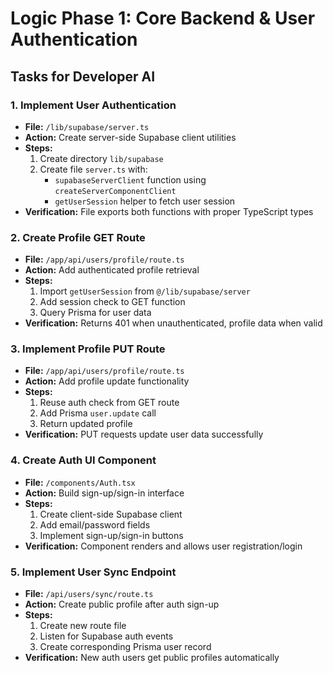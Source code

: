 # Logic Phase 1: Core Backend & User Authentication

## Tasks for Developer AI

### 1. Implement User Authentication
- **File:** `/lib/supabase/server.ts`
- **Action:** Create server-side Supabase client utilities
- **Steps:**
  1. Create directory `lib/supabase`
  2. Create file `server.ts` with:
     - `supabaseServerClient` function using `createServerComponentClient`
     - `getUserSession` helper to fetch user session
- **Verification:** File exports both functions with proper TypeScript types

### 2. Create Profile GET Route
- **File:** `/app/api/users/profile/route.ts`
- **Action:** Add authenticated profile retrieval
- **Steps:**
  1. Import `getUserSession` from `@/lib/supabase/server`
  2. Add session check to GET function
  3. Query Prisma for user data
- **Verification:** Returns 401 when unauthenticated, profile data when valid

### 3. Implement Profile PUT Route
- **File:** `/app/api/users/profile/route.ts`
- **Action:** Add profile update functionality
- **Steps:**
  1. Reuse auth check from GET route
  2. Add Prisma `user.update` call
  3. Return updated profile
- **Verification:** PUT requests update user data successfully

### 4. Create Auth UI Component
- **File:** `/components/Auth.tsx`
- **Action:** Build sign-up/sign-in interface
- **Steps:**
  1. Create client-side Supabase client
  2. Add email/password fields
  3. Implement sign-up/sign-in buttons
- **Verification:** Component renders and allows user registration/login

### 5. Implement User Sync Endpoint
- **File:** `/api/users/sync/route.ts`
- **Action:** Create public profile after auth sign-up
- **Steps:**
  1. Create new route file
  2. Listen for Supabase auth events
  3. Create corresponding Prisma user record
- **Verification:** New auth users get public profiles automatically